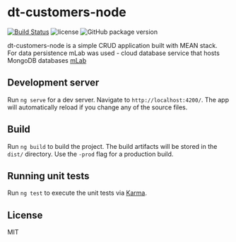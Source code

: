 # dt-customers-node

[![Build Status](https://travis-ci.org/miloskovacevic/dt-customers-node.svg?branch=master)](https://travis-ci.org/miloskovacevic/dt-customers-node)
![license](https://img.shields.io/github/license/miloskovacevic/dt-customers-node.svg)
![GitHub package version](https://img.shields.io/github/package-json/v/miloskovacevic/dt-customers-node.svg)


dt-customers-node is a simple CRUD application built with MEAN stack.
<br />
For data persistence mLab was used - cloud database service that hosts MongoDB databases
<a href="https://mlab.com/" target="_blank">mLab</a>


## Development server

Run `ng serve` for a dev server. Navigate to `http://localhost:4200/`. The app will automatically reload if you change any of the source files.

## Build

Run `ng build` to build the project. The build artifacts will be stored in the `dist/` directory. Use the `-prod` flag for a production build.

## Running unit tests

Run `ng test` to execute the unit tests via [Karma](https://karma-runner.github.io).

## License

MIT
